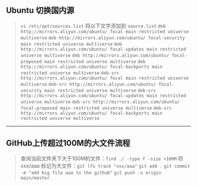 ## Ubuntu 切换国内源

> `vi /etc/apt/sources.list`
> 将以下文字添加到 `source.list`
> `deb http://mirrors.aliyun.com/ubuntu/ focal main restricted universe multiverse`
> `deb http://mirrors.aliyun.com/ubuntu/ focal-security main restricted universe multiverse`
> `deb http://mirrors.aliyun.com/ubuntu/ focal-updates main restricted universe multiverse`
> `deb http://mirrors.aliyun.com/ubuntu/ focal-proposed main restricted universe multiverse`
> `deb http://mirrors.aliyun.com/ubuntu/ focal-backports main restricted universe multiverse`
> `deb-src http://mirrors.aliyun.com/ubuntu/ focal main restricted universe multiverse`
> `deb-src http://mirrors.aliyun.com/ubuntu/ focal-security main restricted universe multiverse`
> `deb-src http://mirrors.aliyun.com/ubuntu/ focal-updates main restricted universe multiverse`
> `deb-src http://mirrors.aliyun.com/ubuntu/ focal-proposed main restricted universe multiverse`
> `deb-src http://mirrors.aliyun.com/ubuntu/ focal-backports main restricted universe multiverse`

---

## GitHub上传超过100M的大文件流程

> 查询当前文件夹下大于100M的文件：`find ./ -type f -size +100M`
> 将 xxx/aaa 标记为大文件：`git lfs track "xxx/aaa"`
> `git add .`
> `git commit -m "add big file aaa to the github"`
> `git push -u origin main/master`

